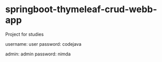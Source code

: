 # springboot-thymeleaf-crud-webb-app
Project for studies

username: user
password: codejava

admin: admin
password: nimda

